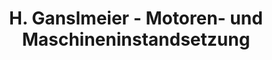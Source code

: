 ---
title: "H. Ganslmeier - Motoren- und Maschineninstandsetzung"
url: /altdorf/h-ganslmeier-motoren-und-maschineninstandsetzung/
shop: Autowerkstatt
---